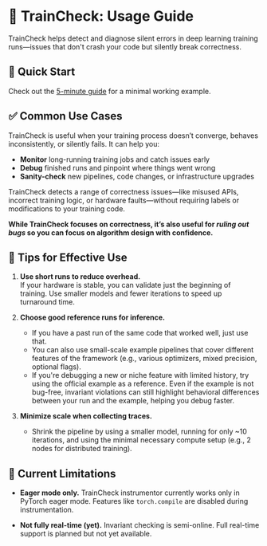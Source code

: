 # 🧪 TrainCheck: Usage Guide

TrainCheck helps detect and diagnose silent errors in deep learning training runs—issues that don't crash your code but silently break correctness.

## 🚀 Quick Start

Check out the [5-minute guide](./docs/5-min.md) for a minimal working example.

## ✅ Common Use Cases

TrainCheck is useful when your training process doesn’t converge, behaves inconsistently, or silently fails. It can help you:

- **Monitor** long-running training jobs and catch issues early
- **Debug** finished runs and pinpoint where things went wrong
- **Sanity-check** new pipelines, code changes, or infrastructure upgrades

TrainCheck detects a range of correctness issues—like misused APIs, incorrect training logic, or hardware faults—without requiring labels or modifications to your training code.

**While TrainCheck focuses on correctness, it’s also useful for *ruling out bugs* so you can focus on algorithm design with confidence.**

## 🧠 Tips for Effective Use

1. **Use short runs to reduce overhead.**  
   If your hardware is stable, you can validate just the beginning of training. Use smaller models and fewer iterations to speed up turnaround time.

2. **Choose good reference runs for inference.**  
   - If you have a past run of the same code that worked well, just use that.
   - You can also use small-scale example pipelines that cover different features of the framework (e.g., various optimizers, mixed precision, optional flags).
   - If you're debugging a new or niche feature with limited history, try using the official example as a reference. Even if the example is not bug-free, invariant violations can still highlight behavioral differences between your run and the example, helping you debug faster.

3. **Minimize scale when collecting traces.**  
   - Shrink the pipeline by using a smaller model, running for only ~10 iterations, and using the minimal necessary compute setup (e.g., 2 nodes for distributed training).


## 🚧 Current Limitations

- **Eager mode only.** TrainCheck instrumentor currently works only in PyTorch eager mode. Features like `torch.compile` are disabled during instrumentation.

- **Not fully real-time (yet).** Invariant checking is semi-online. Full real-time support is planned but not yet available.

